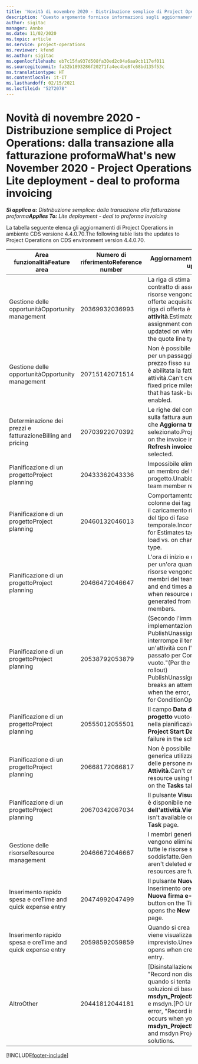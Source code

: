 ```yaml
---
title: 'Novità di novembre 2020 - Distribuzione semplice di Project Operations: dalla transazione alla fatturazione proforma'
description: 'Questo argomento fornisce informazioni sugli aggiornamenti di qualità disponibili nella versione di novembre 2020 di Distribuzione semplice di Project Operations: dalla transazione alla fatturazione proforma.'
author: sigitac
manager: Annbe
ms.date: 11/02/2020
ms.topic: article
ms.service: project-operations
ms.reviewer: kfend
ms.author: sigitac
ms.openlocfilehash: eb7c15fa937d508fa30ed2c04a6aa9cb117ef011
ms.sourcegitcommit: fa32b1893286f20271fa4ec4be8fc68bd135f53c
ms.translationtype: HT
ms.contentlocale: it-IT
ms.lasthandoff: 02/15/2021
ms.locfileid: "5272078"
---
```

# <a name="whats-new-november-2020---project-operations-lite-deployment---deal-to-proforma-invoicing"></a><span data-ttu-id="509ce-103">Novità di novembre 2020 - Distribuzione semplice di Project Operations: dalla transazione alla fatturazione proforma</span><span class="sxs-lookup"><span data-stu-id="509ce-103">What's new November 2020 - Project Operations Lite deployment - deal to proforma invoicing</span></span>

<span data-ttu-id="509ce-104">_**Si applica a:** Distribuzione semplice: dalla transazione alla fatturazione proforma_</span><span class="sxs-lookup"><span data-stu-id="509ce-104">_**Applies To:** Lite deployment - deal to proforma invoicing_</span></span>

<span data-ttu-id="509ce-105">La tabella seguente elenca gli aggiornamenti di Project Operations in ambiente CDS versione 4.4.0.70.</span><span class="sxs-lookup"><span data-stu-id="509ce-105">The following table lists the updates to Project Operations on CDS environment version 4.4.0.70.</span></span>

| <span data-ttu-id="509ce-106">Area funzionalità</span><span class="sxs-lookup"><span data-stu-id="509ce-106">Feature area</span></span>                 | <span data-ttu-id="509ce-107">Numero di riferimento</span><span class="sxs-lookup"><span data-stu-id="509ce-107">Reference number</span></span> | <span data-ttu-id="509ce-108">Aggiornamento di qualità</span><span class="sxs-lookup"><span data-stu-id="509ce-108">Quality update</span></span>                                                                                                                                                                    |
|------------------------------|------------------|-----------------------------------------------------------------------------------------------------------------------------------------------------------------------------------|
| <span data-ttu-id="509ce-109">  Gestione delle opportunità</span><span class="sxs-lookup"><span data-stu-id="509ce-109">Opportunity management</span></span>       | <span data-ttu-id="509ce-110">2036993</span><span class="sxs-lookup"><span data-stu-id="509ce-110">2036993</span></span>          | <span data-ttu-id="509ce-111">La riga di stima e le righe del contratto di assegnazione delle risorse vengono aggiornate sulle offerte acquisite quando il tipo di riga di offerta è **Tutte le attività**.</span><span class="sxs-lookup"><span data-stu-id="509ce-111">Estimate line and resource   assignment contract lines are updated on winning quotes when the quote line   type is **All tasks**.</span></span>                                                 |
| <span data-ttu-id="509ce-112">  Gestione delle opportunità</span><span class="sxs-lookup"><span data-stu-id="509ce-112">Opportunity management</span></span>       | <span data-ttu-id="509ce-113">2071514</span><span class="sxs-lookup"><span data-stu-id="509ce-113">2071514</span></span>          | <span data-ttu-id="509ce-114">Non è possibile creare una fattura per un passaggio fondamentale a prezzo fisso su un contratto in cui è abilitata la fatturazione basata su attività.</span><span class="sxs-lookup"><span data-stu-id="509ce-114">Can't create an invoice for a   fixed price milestone on a contract that has task-based billing enabled.</span></span>                                                                          |
| <span data-ttu-id="509ce-115">Determinazione dei prezzi e fatturazione</span><span class="sxs-lookup"><span data-stu-id="509ce-115">Billing and pricing</span></span>          | <span data-ttu-id="509ce-116">2070392</span><span class="sxs-lookup"><span data-stu-id="509ce-116">2070392</span></span>          | <span data-ttu-id="509ce-117">Le righe del contratto di progetto sulla fattura aumentano ogni volta che **Aggiorna transazioni fattura** è selezionato.</span><span class="sxs-lookup"><span data-stu-id="509ce-117">Project contract lines on the   invoice increase every time **Refresh invoice transactions** is   selected.</span></span>                                                                       |
| <span data-ttu-id="509ce-118">Pianificazione di un progetto</span><span class="sxs-lookup"><span data-stu-id="509ce-118">Project planning</span></span>             | <span data-ttu-id="509ce-119">2043336</span><span class="sxs-lookup"><span data-stu-id="509ce-119">2043336</span></span>          | <span data-ttu-id="509ce-120">Impossibile eliminare un record di un membro del team di progetto.</span><span class="sxs-lookup"><span data-stu-id="509ce-120">Unable to delete a project team member record.</span></span>                                                                                                                                    |
| <span data-ttu-id="509ce-121">Pianificazione di un progetto</span><span class="sxs-lookup"><span data-stu-id="509ce-121">Project planning</span></span>             | <span data-ttu-id="509ce-122">2046013</span><span class="sxs-lookup"><span data-stu-id="509ce-122">2046013</span></span>          | <span data-ttu-id="509ce-123">Comportamento incoerente per le colonne dei tag delle stime durante il caricamento rispetto al cambio del tipo di fase temporale.</span><span class="sxs-lookup"><span data-stu-id="509ce-123">Inconsistent behavior for   Estimates tag columns during load vs. on change of time-phase type.</span></span>                                                                                   |
| <span data-ttu-id="509ce-124">Pianificazione di un progetto</span><span class="sxs-lookup"><span data-stu-id="509ce-124">Project planning</span></span>             | <span data-ttu-id="509ce-125">2046647</span><span class="sxs-lookup"><span data-stu-id="509ce-125">2046647</span></span>          | <span data-ttu-id="509ce-126">L'ora di inizio e di fine è disattivata per un'ora quando i requisiti di risorse vengono generati dai membri del team di progetto.</span><span class="sxs-lookup"><span data-stu-id="509ce-126">Start and end times are off by   an hour when resource requirements are generated from project team members.</span></span>                                                                      |
| <span data-ttu-id="509ce-127">Pianificazione di un progetto</span><span class="sxs-lookup"><span data-stu-id="509ce-127">Project planning</span></span>             | <span data-ttu-id="509ce-128">2053879</span><span class="sxs-lookup"><span data-stu-id="509ce-128">2053879</span></span>          | <span data-ttu-id="509ce-129">(Secondo l'imminente implementazione di CDS) PublishUnassignedAssignments interrompe il tentativo di salvare un'attività con l'errore "Il valore passato per ConditionOperator.In è vuoto."</span><span class="sxs-lookup"><span data-stu-id="509ce-129">(Per the upcoming CDS   rollout)   PublishUnassignedAssignments   breaks an attempt to save a task when  the error, "The   value passed for ConditionOperator.In is   empty."</span></span> |
| <span data-ttu-id="509ce-130">Pianificazione di un progetto</span><span class="sxs-lookup"><span data-stu-id="509ce-130">Project planning</span></span>             | <span data-ttu-id="509ce-131">2055501</span><span class="sxs-lookup"><span data-stu-id="509ce-131">2055501</span></span>          | <span data-ttu-id="509ce-132">Il campo **Data di inizio del progetto** vuoto causa un errore nella pianificazione.</span><span class="sxs-lookup"><span data-stu-id="509ce-132">Leaving the **Project Start   Date** empty causes a failure in the schedule.</span></span>                                                                                                      |
| <span data-ttu-id="509ce-133">Pianificazione di un progetto</span><span class="sxs-lookup"><span data-stu-id="509ce-133">Project planning</span></span>             | <span data-ttu-id="509ce-134">2066817</span><span class="sxs-lookup"><span data-stu-id="509ce-134">2066817</span></span>          | <span data-ttu-id="509ce-135">Non è possibile creare una risorsa generica utilizzando la selezione delle persone nella scheda **Attività**.</span><span class="sxs-lookup"><span data-stu-id="509ce-135">Can't create a generic   resource   using the people picker on   the **Tasks** tab.</span></span>                                                                                               |
| <span data-ttu-id="509ce-136">Pianificazione di un progetto</span><span class="sxs-lookup"><span data-stu-id="509ce-136">Project planning</span></span>             | <span data-ttu-id="509ce-137">2067034</span><span class="sxs-lookup"><span data-stu-id="509ce-137">2067034</span></span>          | <span data-ttu-id="509ce-138">Il pulsante **Visualizza dettagli** non è disponibile nella pagina **Dettagli dell'attività**.</span><span class="sxs-lookup"><span data-stu-id="509ce-138">**View Details** button isn't available on the **Details of Task** page.</span></span>                                                                                                         |
| <span data-ttu-id="509ce-139">Gestione delle risorse</span><span class="sxs-lookup"><span data-stu-id="509ce-139">Resource management</span></span>          | <span data-ttu-id="509ce-140">2046667</span><span class="sxs-lookup"><span data-stu-id="509ce-140">2046667</span></span>          | <span data-ttu-id="509ce-141">I membri generici del team non vengono eliminati anche dopo che tutte le risorse sono state soddisfatte.</span><span class="sxs-lookup"><span data-stu-id="509ce-141">Generic team members aren't   deleted even after all resources are fulfilled.</span></span>                                                                                                     |
| <span data-ttu-id="509ce-142">Inserimento rapido spesa e ore</span><span class="sxs-lookup"><span data-stu-id="509ce-142">Time and quick expense entry</span></span> | <span data-ttu-id="509ce-143">2047499</span><span class="sxs-lookup"><span data-stu-id="509ce-143">2047499</span></span>          | <span data-ttu-id="509ce-144">Il pulsante **Nuovo** nella pagina Inserimento ore apre la pagina **Nuova firma e-mail**.</span><span class="sxs-lookup"><span data-stu-id="509ce-144">The **New** button on the Time   Entry page opens the **New Email Signature** page.</span></span>                                                                                               |
| <span data-ttu-id="509ce-145">Inserimento rapido spesa e ore</span><span class="sxs-lookup"><span data-stu-id="509ce-145">Time and quick expense entry</span></span> | <span data-ttu-id="509ce-146">2059859</span><span class="sxs-lookup"><span data-stu-id="509ce-146">2059859</span></span>          | <span data-ttu-id="509ce-147">Quando si crea una voce di spesa viene visualizzato un pop-up imprevisto.</span><span class="sxs-lookup"><span data-stu-id="509ce-147">Unexpected   pop-up opens when creating an expense entry.</span></span>                                                                                                                         |
| <span data-ttu-id="509ce-148">Altro</span><span class="sxs-lookup"><span data-stu-id="509ce-148">Other</span></span>                        | <span data-ttu-id="509ce-149">2044181</span><span class="sxs-lookup"><span data-stu-id="509ce-149">2044181</span></span>          | <span data-ttu-id="509ce-150">[Disinstallazione PO] - L'errore "Record non disponibile" si verifica quando si tenta di disinstallare le soluzioni di base di Project Service **msdyn_ProjectServiceCore_Patch** e msdyn.</span><span class="sxs-lookup"><span data-stu-id="509ce-150">[PO Uninstallation] - The error,   "Record is unavailable" occurs when you try to uninstall   **msdyn_ProjectServiceCore_Patch** and msdyn Project service core solutions.</span></span>        |


[!INCLUDE[footer-include](../../includes/footer-banner.md)]